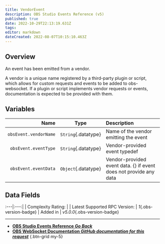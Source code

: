 ```yaml
---
title: VendorEvent
description: OBS Studio Events Reference (v5)
published: true
date: 2022-10-29T22:13:19.631Z
tags: 
editor: markdown
dateCreated: 2022-08-07T10:15:10.463Z
---
```


## Overview
An event has been emitted from a vendor.

A vendor is a unique name registered by a third-party plugin or script, which allows for custom requests and events to be added to obs-websocket. If a plugin or script implements vendor requests or events, documentation is expected to be provided with them.

## Variables
Name | Type | Description | 
----:|:----:|:------------|
`obsEvent.vendorName` | `String`{.datatype} | Name of the vendor emitting the event
`obsEvent.eventType` | `String`{.datatype} | Vendor-provided event typedef
`obsEvent.eventData` | `Object`{.datatype} | Vendor-provided event data. {} if event does not provide any data

## Data Fields
:---|:---:|
| Complexity Rating: | <span class="stars stars--1"></span>
| Latest Supported RPC Version: | *1*{.obs-version-badge}
| Added in | *v5.0.0*{.obs-version-badge}

---

- [<i class="mdi mdi-chevron-left"></i>**OBS Studio Events Reference *Go Back***](/Broadcasters/OBS/Events)
- [<i class="mdi mdi-github"></i> **OBS WebSocket Documentation *GitHub documentation for this request***](https://github.com/obsproject/obs-websocket/blob/master/docs/generated/protocol.md#vendorevent)
{.btn-grid my-5}